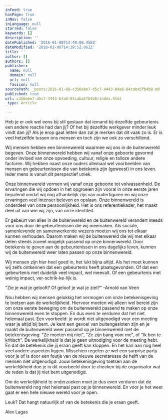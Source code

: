 ```yaml
---
inFeed: true
hasPage: true
inNav: false
inLanguage: null
starred: false
keywords: []
description: ''
datePublished: '2016-01-08T14:40:08.458Z'
dateModified: '2016-01-08T14:39:52.061Z'
title: ''
author: []
authors: []
publisher:
  name: null
  domain: null
  url: null
  favicon: null
sourcePath: _posts/2016-01-08-c356ebe7-d5c7-4443-b4a6-84caba5fb4b8.md
published: true
url: c356ebe7-d5c7-4443-b4a6-84caba5fb4b8/index.html
_type: Article

---
```

Heb je er ook wel eens bij stil gestaan dat iemand bij dezelfde gebeurtenis een andere reactie had dan jij? Of het bij dezelfde werkgever minder leuk vindt dan jij? Als je erop gaat letten dan zal je merken dat dit vaak zo is. Er is veel hetzelfde tussen ons mensen en toch zijn we ook zo verschillend.

Wij mensen hebben een binnenwereld waarmee wij ons in de buitenwereld begeven. Onze binnenwereld hebben wij vanaf onze geboorte gevormd onder invloed van onze opvoeding, cultuur, religie en talloze andere factoren. Wij hebben naast onze ouders allemaal wel voorbeelden van mensen en gebeurtenissen die van betekenis zijn (geweest) in ons leven. Ieder mens is vanuit dit perspectief uniek.

Onze binnenwereld vormen wij vanaf onze geboorte tot volwassenheid. De ervaringen die wij opdoen in het opgroeien zijn vooral in onze eerste jaren bepalend omdat wij nog afhankelijk zijn van ouderfiguren en wij onze ervaringen veel intenser beleven en opslaan. Onze binnenwereld is onderdeel van onze persoonlijkheid. Het is ons referentiekader, het maakt deel uit van wie wij zijn, van onze identiteit.

Er gebeurt van alles in de buitenwereld en de buitenwereld verandert steeds voor ons door de gebeurtenissen die wij meemaken. Als sociale, samenlevende en samenwerkende wezens moeten wij ons tot elkaar kunnen verhouden. Daarom maken wij de buitenwereld die wij met elkaar delen steeds zoveel mogelijk passend op onze binnenwereld. Door betekenis te geven aan de gebeurtenissen in ons dagelijks leven, kunnen wij de buitenwereld weer laten passen op onze binnenwereld.

Wij mensen zijn hier heel goed in, het lukt bijna altijd. Als het moet kunnen wij zelfs ontkennen dat een gebeurtenis heeft plaatsgevonden. Of dat een gebeurtenis met duidelijk veel impact, wel meevalt. Of een gebeurtenis met weinig impact, ver-schrik-ke-lijk is.

"Zie je wat je gelooft? Of geloof je wat je ziet?" -Arnold van Veen

Nou hebben wij mensen gelukkig het vermogen om onze betekenisgeving te toetsen aan de werkelijkheid. Hiervoor moeten wij alleen wel bereid zijn om onze eerste beweging om de buitenwereld passend te maken op onze binnenwereld even te stoppen. En dus even te verduren dat het niet helemaal past. Een voorbeeld: je wordt niet uitgenodigd voor een meeting waar je altijd bij bent. Je kent een gevoel van buitengesloten zijn en je maakt de buitenwereld weer passend op je binnenwereld met de betekenisgeving: "Ze moeten mij niet", "Ze zijn bang voor me", of "Ik ben te kritisch". De werkelijkheid is dat je geen uitnodiging voor de meeting hebt. En dat de betekenis die jij eraan geeft kan kloppen. En het kan aan nog heel veel andere aspecten liggen. Misschien regelen ze wel een surprise party voor je of is door een foutje van de nieuwe secretaresse de helft van de mensen niet uitgenodigd. Jouw betekenisgeving toetsen aan de werkelijkheid doe je in dit voorbeeld door te checken bij de organisator wat de reden is dat jij niet bent uitgenodigd.

Om de werkelijkheid te onderzoeken moet je dus even verduren dat de buitenwereld nog niet helemaal past op je binnenwereld. En voor je het weet gaat er een hele nieuwe wereld voor je open.

Leuk? Dat hangt natuurlijk af van de betekenis die je eraan geeft.

Alex Lagas